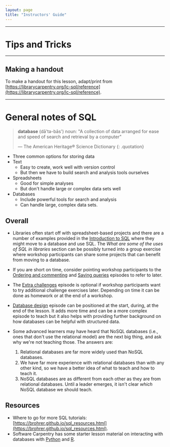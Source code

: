 ```yaml
---
layout: page
title: "Instructors' Guide"
---
```


____
# Tips and Tricks

____
## Making a handout

To make a handout for this lesson, adapt/print from [https://librarycarpentry.org/lc-sql/reference](https://librarycarpentry.org/lc-sql/reference).

____
# General notes of SQL

> **database** (dā'tə-bās') noun:
> "A collection of data arranged for ease and speed of search and retrieval by a computer"
>
> — The American Heritage® Science Dictionary
{: .quotation}

*   Three common options for storing data
*   Text
    *   Easy to create, work well with version control
    *   But then we have to build search and analysis tools ourselves
*   Spreadsheets
    *   Good for simple analyses
    *   But don't handle large or complex data sets well
*   Databases
    *   Include powerful tools for search and analysis
    *   Can handle large, complex data sets.

## Overall

* Libraries often start off with spreadsheet-based projects and there are a number of examples provided in the [Introduction to SQL](https://librarycarpentry.org/lc-sql/01-introduction/index.html) where they might move to a database and use SQL. The _What are some of the uses of SQL in libraries_ section can be possibly turned into a group exercise where workshop participants can share some projects that can benefit from moving to a database. 

* If you are short on time, consider pointing workshop participants to the [Ordering and commenting](https://librarycarpentry.org/lc-sql/05-ordering-commenting/index.html) and [Saving queries](https://librarycarpentry.org/lc-sql/07-saving-queries/index.html) episodes to refer to later. 

* The [Extra challenges](https://librarycarpentry.org/lc-sql/10-extra-challenges/index.html) episode is optional if workshop participants want to try additional challenge exercises later. Depending on time it can be done as homework or at the end of a workshop.

* [Database design](https://librarycarpentry.org/lc-sql/08-database-design/index.html) episode can be positioned at the start, during, at the end of the lesson. It adds more time and can be a more complex episode to teach but it also helps with providing further background on how databases can be helpful with structured data.

* Some advanced learners may have heard that NoSQL databases (i.e., ones that don't use the relational model) are the next big thing, and ask why we're not teaching those.
    The answers are:
    1.  Relational databases are far more widely used than NoSQL databases.
    2.  We have far more experience with relational databases than with any other kind,
        so we have a better idea of what to teach and how to teach it.
    3.  NoSQL databases are as different from each other as they are from relational databases.
        Until a leader emerges, it isn't clear *which* NoSQL database we should teach.

## Resources

* Where to go for more SQL tutorials: [https://brohrer.github.io/sql_resources.html](https://brohrer.github.io/sql_resources.html).
* Software Carpentry has some starter lesson material on interacting with databases with [Python](https://swcarpentry.github.io/sql-novice-survey/10-prog/index.html) and [R](https://swcarpentry.github.io/sql-novice-survey/11-prog-R/index.html).
